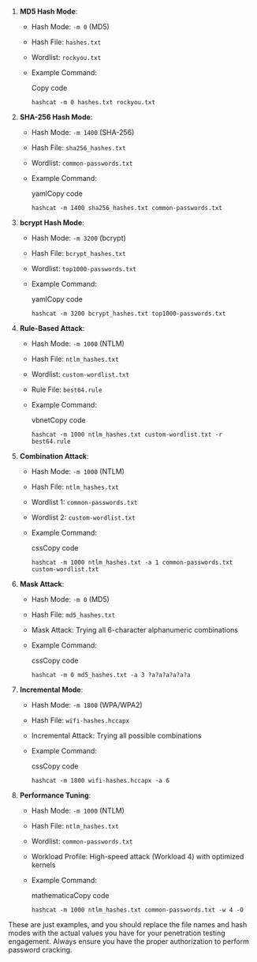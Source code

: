 1. **MD5 Hash Mode**:
    
    - Hash Mode: `-m 0` (MD5)
    - Hash File: `hashes.txt`
    - Wordlist: `rockyou.txt`
    - Example Command:
        
        Copy code
        
        `hashcat -m 0 hashes.txt rockyou.txt`
        
2. **SHA-256 Hash Mode**:
    
    - Hash Mode: `-m 1400` (SHA-256)
    - Hash File: `sha256_hashes.txt`
    - Wordlist: `common-passwords.txt`
    - Example Command:
        
        yamlCopy code
        
        `hashcat -m 1400 sha256_hashes.txt common-passwords.txt`
        
3. **bcrypt Hash Mode**:
    
    - Hash Mode: `-m 3200` (bcrypt)
    - Hash File: `bcrypt_hashes.txt`
    - Wordlist: `top1000-passwords.txt`
    - Example Command:
        
        yamlCopy code
        
        `hashcat -m 3200 bcrypt_hashes.txt top1000-passwords.txt`
        
4. **Rule-Based Attack**:
    
    - Hash Mode: `-m 1000` (NTLM)
    - Hash File: `ntlm_hashes.txt`
    - Wordlist: `custom-wordlist.txt`
    - Rule File: `best64.rule`
    - Example Command:
        
        vbnetCopy code
        
        `hashcat -m 1000 ntlm_hashes.txt custom-wordlist.txt -r best64.rule`
        
5. **Combination Attack**:
    
    - Hash Mode: `-m 1000` (NTLM)
    - Hash File: `ntlm_hashes.txt`
    - Wordlist 1: `common-passwords.txt`
    - Wordlist 2: `custom-wordlist.txt`
    - Example Command:
        
        cssCopy code
        
        `hashcat -m 1000 ntlm_hashes.txt -a 1 common-passwords.txt custom-wordlist.txt`
        
6. **Mask Attack**:
    
    - Hash Mode: `-m 0` (MD5)
    - Hash File: `md5_hashes.txt`
    - Mask Attack: Trying all 6-character alphanumeric combinations
    - Example Command:
        
        cssCopy code
        
        `hashcat -m 0 md5_hashes.txt -a 3 ?a?a?a?a?a?a`
        
7. **Incremental Mode**:
    
    - Hash Mode: `-m 1800` (WPA/WPA2)
    - Hash File: `wifi-hashes.hccapx`
    - Incremental Attack: Trying all possible combinations
    - Example Command:
        
        cssCopy code
        
        `hashcat -m 1800 wifi-hashes.hccapx -a 6`
        
8. **Performance Tuning**:
    
    - Hash Mode: `-m 1000` (NTLM)
    - Hash File: `ntlm_hashes.txt`
    - Wordlist: `common-passwords.txt`
    - Workload Profile: High-speed attack (Workload 4) with optimized kernels
    - Example Command:
        
        mathematicaCopy code
        
        `hashcat -m 1000 ntlm_hashes.txt common-passwords.txt -w 4 -O`
        

These are just examples, and you should replace the file names and hash modes with the actual values you have for your penetration testing engagement. Always ensure you have the proper authorization to perform password cracking.